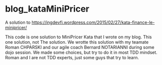 # blog_kataMiniPricer
A solution to https://ingdevfi.wordpress.com/2015/02/27/kata-finance-le-minipricer/

This code is one solution to MiniPricer Kata that I wrote on my blog. This one solution, not The solution. We wrotte this solution with my teamate Roman CHPARSKI and our agile coach Bernard NOTARIANNI during some dojo session. We made some choices, but try to do it in most TDD mindset. Roman and I are not TDD experts, just some guys that try to learn.
